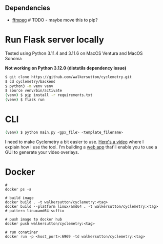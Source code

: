## Dependencies

- [ffmpeg](https://FFmpeg.org/) # TODO - maybe move this to pip?

# Run Flask server locally

Tested using Python 3.11.4 and 3.11.6 on MacOS Ventura and MacOS Sonoma

**Not working on Python 3.12.0 (distutils dependency issue)**

```sh
$ git clone https://github.com/walkersutton/cyclemetry.git
$ cd cyclemetry/backend
$ python3 -m venv venv
$ source venv/bin/activate
(venv) $ pip install -r requirements.txt
(venv) $ flask run
```

# CLI

```sh
(venv) $ python main.py <gpx_file> <template_filename>
```

I need to make Cyclemetry a bit easier to use. [Here's a video](https://youtu.be/gqn5MfcypH4) where I explain how I use the tool. I'm building a [web app](https://walkersutton.com/cyclemetry/) that'll enable you to use a GUI to generate your video overlays.

# Docker

```
#
docker ps -a

# build image
docker build . -t walkersutton/cyclemetry:<tag>
docker build --platform linux/amd64 . -t walkersutton/cyclemetry:<tag> # pattern linuxamd64-suffix

# push image to docker hub
docker push walkersutton/cyclemetry:<tag>

# run conatiner
docker run -p <host_port>:6969 -td walkersutton/cyclemetry:<tag>
```
